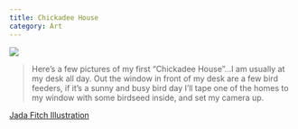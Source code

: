 ```yaml
---
title: Chickadee House
category: Art
---
```


<img src="http://i.imgur.com/uoDtyWA.jpg">

> Here’s a few pictures of my first “Chickadee House”&hellip;I am usually at my desk all day.  Out the window in front of my desk are a few bird feeders, if it’s a sunny and busy bird day I’ll tape one of the homes to my window with some birdseed inside, and set my camera up.

[Jada Fitch Illustration](http://jadafitch.tumblr.com/post/151937706267/heres-a-few-pictures-of-my-first-chickadee)
